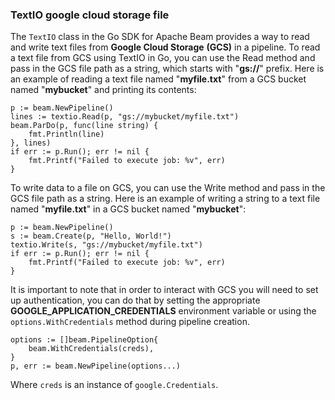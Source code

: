 ### TextIO google cloud storage file

The `TextIO` class in the Go SDK for Apache Beam provides a way to read and write text files from **Google Cloud Storage** **(GCS)** in a pipeline. To read a text file from GCS using TextIO in Go, you can use the Read method and pass in the GCS file path as a string, which starts with "**gs://**" prefix. Here is an example of reading a text file named "**myfile.txt**" from a GCS bucket named "**mybucket**" and printing its contents:

```
p := beam.NewPipeline()
lines := textio.Read(p, "gs://mybucket/myfile.txt")
beam.ParDo(p, func(line string) {
    fmt.Println(line)
}, lines)
if err := p.Run(); err != nil {
    fmt.Printf("Failed to execute job: %v", err)
}
```

To write data to a file on GCS, you can use the Write method and pass in the GCS file path as a string. Here is an example of writing a string to a text file named "**myfile.txt**" in a GCS bucket named "**mybucket**":

```
p := beam.NewPipeline()
s := beam.Create(p, "Hello, World!")
textio.Write(s, "gs://mybucket/myfile.txt")
if err := p.Run(); err != nil {
    fmt.Printf("Failed to execute job: %v", err)
}
```

It is important to note that in order to interact with GCS you will need to set up authentication, you can do that by setting the appropriate **GOOGLE_APPLICATION_CREDENTIALS** environment variable or using the `options.WithCredentials` method during pipeline creation.

```
options := []beam.PipelineOption{
    beam.WithCredentials(creds),
}
p, err := beam.NewPipeline(options...)
```

Where `creds` is an instance of `google.Credentials`.